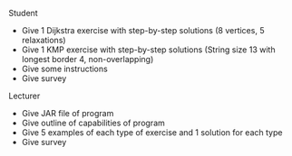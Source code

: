 Student
  - Give 1 Dijkstra exercise with step-by-step solutions (8 vertices, 5 relaxations)
  - Give 1 KMP exercise with step-by-step solutions (String size 13 with longest border 4, non-overlapping)
  - Give some instructions
  - Give survey


Lecturer
  - Give JAR file of program
  - Give outline of capabilities of program
  - Give 5 examples of each type of exercise and 1 solution for each type
  - Give survey

